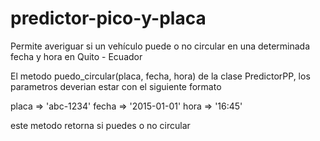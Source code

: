 predictor-pico-y-placa
======================

Permite averiguar si un vehículo puede o no circular en una determinada fecha y hora en Quito -  Ecuador

El metodo puedo_circular(placa, fecha, hora) de la clase PredictorPP, los parametros deverian estar con el siguiente formato

placa => 'abc-1234'
fecha => '2015-01-01'
hora => '16:45'

este metodo retorna si puedes o no circular 
